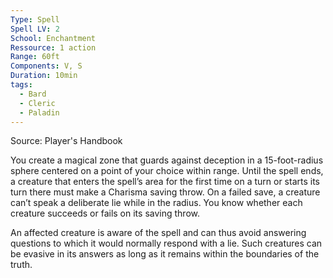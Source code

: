 ```yaml
---
Type: Spell
Spell LV: 2
School: Enchantment
Ressource: 1 action
Range: 60ft
Components: V, S
Duration: 10min
tags:
  - Bard
  - Cleric
  - Paladin
---
```

Source: Player's Handbook

You create a magical zone that guards against deception in a 15-foot-radius sphere centered on a point of your choice within range. Until the spell ends, a creature that enters the spell’s area for the first time on a turn or starts its turn there must make a Charisma saving throw. On a failed save, a creature can’t speak a deliberate lie while in the radius. You know whether each creature succeeds or fails on its saving throw.

An affected creature is aware of the spell and can thus avoid answering questions to which it would normally respond with a lie. Such creatures can be evasive in its answers as long as it remains within the boundaries of the truth.